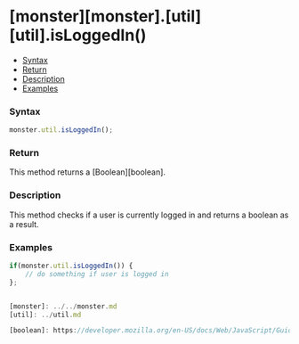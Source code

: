 # [monster][monster].[util][util].isLoggedIn()

* [Syntax](#syntax)
* [Return](#return)
* [Description](#description)
* [Examples](#examples)

### Syntax
```javascript
monster.util.isLoggedIn();
```

### Return
This method returns a [Boolean][boolean].

### Description
This method checks if a user is currently logged in and returns a boolean as a result.

### Examples
```javascript
if(monster.util.isLoggedIn()) { 
	// do something if user is logged in 
};


[monster]: ../../monster.md
[util]: ../util.md

[boolean]: https://developer.mozilla.org/en-US/docs/Web/JavaScript/Guide/Grammar_and_types#Boolean_literals
